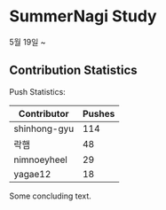 # SummerNagi Study

5월 19일 ~ 

## Contribution Statistics

Push Statistics:

| Contributor | Pushes |
| ----------- | ------ |
| shinhong-gyu | 114 |
| 락햄 | 48 |
| nimnoeyheel | 29 |
| yagae12 | 18 |

Some concluding text.
